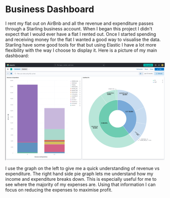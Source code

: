 # Business Dashboard

I rent my flat out on AirBnb and all the revenue and expenditure passes through a Starling business account. When I began this project I didn't expect that I would ever have a flat I rented out. Once I started spending and receiving money for the flat I wanted a good way to visualise the data. Starling have some good tools for that but using Elastic I have a lot more flexibility with the way I choose to display it. Here is a picture of my main dashboard:

![business-dashboards-01.png](/images/business-dashboard-01.png)

I use the graph on the left to give me a quick understanding of revenue vs expenditure. The right hand side pie graph lets me understand how my income and expenditure breaks down. This is especially useful for me to see where the majority of my expenses are. Using that information I can focus on reducing the expenses to maximise profit.
